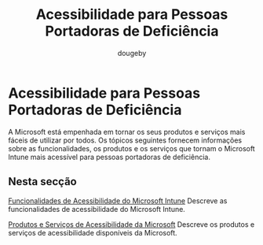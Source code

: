 ﻿---
title: Acessibilidade para Pessoas Portadoras de Deficiência
description: Leia informações sobre a acessibilidade dos produtos Microsoft.
keywords: ''
author: dougeby
ms.author: dougeby
manager: dougeby
ms.date: 05/04/2017
ms.topic: reference
ms.prod: ''
ms.service: microsoft-intune
ms.technology: ''
ms.assetid: 3a503548-434c-410a-a419-7eadd7e7fb99
ROBOTS: NOINDEX,NOFOLLOW
ms.reviewer: jeffgilb
ms.suite: ems
ms.custom: intune-classic
ms.openlocfilehash: 584ed73ee8be23d72ffc17fe8456dbb296d92a8c
ms.sourcegitcommit: df60d03a0ed54964e91879f56c4ef0a7507c17d4
ms.translationtype: HT
ms.contentlocale: pt-PT
ms.lasthandoff: 03/22/2018
---
# <a name="accessibility-for-people-with-disabilities"></a>Acessibilidade para Pessoas Portadoras de Deficiência
A Microsoft está empenhada em tornar os seus produtos e serviços mais fáceis de utilizar por todos. Os tópicos seguintes fornecem informações sobre as funcionalidades, os produtos e os serviços que tornam o Microsoft Intune mais acessível para pessoas portadoras de deficiência.

## <a name="in-this-section"></a>Nesta secção
[Funcionalidades de Acessibilidade do Microsoft Intune](accessibility-features-of-microsoft-intune.md) Descreve as funcionalidades de acessibilidade do Microsoft Intune.

[Produtos e Serviços de Acessibilidade da Microsoft](accessibility-products-and-services-from-microsoft.md) Descreve os produtos e serviços de acessibilidade disponíveis da Microsoft.
